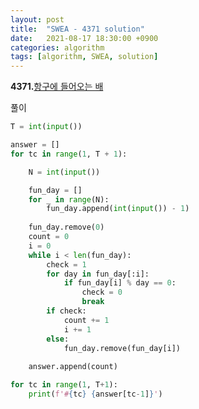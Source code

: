 ```yaml
---
layout: post
title:  "SWEA - 4371 solution"
date:   2021-08-17 18:30:00 +0900
categories: algorithm
tags: [algorithm, SWEA, solution]
---
```

**4371.**[항구에 들어오는 배](https://swexpertacademy.com/main/code/problem/problemDetail.do?contestProbId=AWMedCxalW8DFAXd&categoryId=AWMedCxalW8DFAXd&categoryType=CODE&problemTitle=4371&orderBy=FIRST_REG_DATETIME&selectCodeLang=ALL&select-1=&pageSize=10&pageIndex=1)

풀이

```python
T = int(input())

answer = []
for tc in range(1, T + 1):

    N = int(input())

    fun_day = []
    for _ in range(N):
        fun_day.append(int(input()) - 1)
    
    fun_day.remove(0)
    count = 0
    i = 0
    while i < len(fun_day):
        check = 1
        for day in fun_day[:i]:
            if fun_day[i] % day == 0:
                check = 0
                break
        if check:
            count += 1
            i += 1
        else:
            fun_day.remove(fun_day[i])
    
    answer.append(count)

for tc in range(1, T+1):
    print(f'#{tc} {answer[tc-1]}')
```

